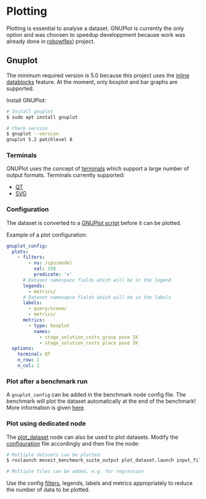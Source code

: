 # Plotting

Plotting is essential to analyse a dataset. GNUPlot is currently the only option and was choosen to speedup developpment because work was already done in [robowflex](https://github.com/KavrakiLab/robowflex)) project.


## Gnuplot

The minimum required version is 5.0 because this project uses the [inline datablocks](http://www.bersch.net/gnuplot-doc/inline-data-and-datablocks.html#inline-data) feature. At the moment, only boxplot and bar graphs are supported.

Install GNUPlot:
``` bash
# Install gnuplot
$ sudo apt install gnuplot

# Check version
$ gnuplot --version
gnuplot 5.2 patchlevel 8
```

### Terminals
GNUPlot uses the concept of [terminals](http://www.bersch.net/gnuplot-doc/complete-list-of-terminals.html) which support a large number of output formats. Terminals currently supported:
- [QT](http://www.bersch.net/gnuplot-doc/complete-list-of-terminals.html#set-terminal-qt)
- [SVG](http://www.bersch.net/gnuplot-doc/complete-list-of-terminals.html#set-terminal-svg)

### Configuration
The dataset is converted to a [GNUPlot script](http://gnuplot.sourceforge.net/demo/) before it can be plotted.

Example of a plot configuration:
``` yaml
gnuplot_config:
  plots:
    - filters:
        - ns: /cpu/model
          val: 158
          predicate: '='
      # Dataset namespace fields which will be in the legend
      legends:
        - metrics/
      # Dataset namesapce fields which will be in the labels
      labels:
        - query/scene/
        - metrics/
      metrics:
        - type: boxplot
          names:
            - stage_solution_costs_grasp pose IK
            - stage_solution_costs_place pose IK
  options:
    terminal: QT
    n_row: 1
    n_col: 1
```


### Plot after a benchmark run

A `gnuplot_config` can be added in the benchmark node config file. The benchmark will plot the dataset automatically at the end of the benchmark! More information is given [here](./README.md#tool-configuration).

### Plot using dedicated node
The [plot_dataset](../output/launch/plot_dataset.launch) node can also be used to plot datasets. Modify the [configuration](../output/config/gnuplot.yaml) file accordingly and then fire the node:
``` bash
# Multiple datasets can be plotted.
$ roslaunch moveit_benchmark_suite_output plot_dataset.launch input_files:="[path/to/dataset1.yaml]"

# Multiple files can be added, e.g. for regression
```

Use the config [filters](./README.md#filters), legends, labels and metrics appropriately to reduce the number of data to be plotted.
